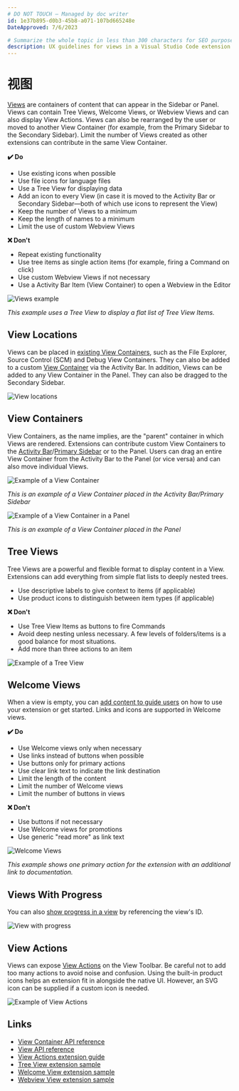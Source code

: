 ```yaml
---
# DO NOT TOUCH — Managed by doc writer
id: 1e37b895-d0b3-45b8-a071-107bd665248e
DateApproved: 7/6/2023

# Summarize the whole topic in less than 300 characters for SEO purpose
description: UX guidelines for views in a Visual Studio Code extension.
---
```


# 视图

[Views](/api/references/contribution-points#contributes.views) are containers of content that can appear in the Sidebar or Panel. Views can contain Tree Views, Welcome Views, or Webview Views and can also display View Actions. Views can also be rearranged by the user or moved to another View Container (for example, from the Primary Sidebar to the Secondary Sidebar). Limit the number of Views created as other extensions can contribute in the same View Container.

**✔️ Do**

- Use existing icons when possible
- Use file icons for language files
- Use a Tree View for displaying data
- Add an icon to every View (in case it is moved to the Activity Bar or Secondary Sidebar—both of which use icons to represent the View)
- Keep the number of Views to a minimum
- Keep the length of names to a minimum
- Limit the use of custom Webview Views

**❌ Don't**

- Repeat existing functionality
- Use tree items as single action items (for example, firing a Command on click)
- Use custom Webview Views if not necessary
- Use a Activity Bar Item (View Container) to open a Webview in the Editor

![Views example](images/examples/view.png)

_This example uses a Tree View to display a flat list of Tree View Items._

## View Locations

Views can be placed in [existing View Containers](/api/references/contribution-points#contributes.views), such as the File Explorer, Source Control (SCM) and Debug View Containers. They can also be added to a custom [View Container](/api/ux-guidelines/views#view-containers) via the Activity Bar. In addition, Views can be added to any View Container in the Panel. They can also be dragged to the Secondary Sidebar.

![View locations](images/examples/view-locations.png)

## View Containers

View Containers, as the name implies, are the "parent" container in which Views are rendered. Extensions can contribute custom View Containers to the [Activity Bar](/api/ux-guidelines/activity-bar)/[Primary Sidebar](/api/ux-guidelines/sidebars) or to the Panel. Users can drag an entire View Container from the Activity Bar to the Panel (or vice versa) and can also move individual Views.

![Example of a View Container](images/examples/view-container.png)

_This is an example of a View Container placed in the Activity Bar/Primary Sidebar_

![Example of a View Container in a Panel](images/examples/view-container-panel.png)

_This is an example of a View Container placed in the Panel_

## Tree Views

Tree Views are a powerful and flexible format to display content in a View. Extensions can add everything from simple flat lists to deeply nested trees.

- Use descriptive labels to give context to items (if applicable)
- Use product icons to distinguish between item types (if applicable)

**❌ Don't**

- Use Tree View Items as buttons to fire Commands
- Avoid deep nesting unless necessary. A few levels of folders/items is a good balance for most situations.
- Add more than three actions to an item

![Example of a Tree View](images/examples/tree-view.png)

## Welcome Views

When a view is empty, you can [add content to guide users](/api/references/contribution-points#contributes.viewsWelcome) on how to use your extension or get started. Links and icons are supported in Welcome views.

**✔️ Do**

- Use Welcome views only when necessary
- Use links instead of buttons when possible
- Use buttons only for primary actions
- Use clear link text to indicate the link destination
- Limit the length of the content
- Limit the number of Welcome views
- Limit the number of buttons in views

**❌ Don't**

- Use buttons if not necessary
- Use Welcome views for promotions
- Use generic "read more" as link text

![Welcome Views](images/examples/welcome-view.png)

_This example shows one primary action for the extension with an additional link to documentation._

## Views With Progress

You can also [show progress in a view](/api/references/vscode-api#ProgressLocation) by referencing the view's ID.

![View with progress](images/examples/view-with-progress.png)

## View Actions

Views can expose [View Actions](/api/extension-guides/tree-view#view-actions) on the View Toolbar. Be careful not to add too many actions to avoid noise and confusion. Using the built-in product icons helps an extension fit in alongside the native UI. However, an SVG icon can be supplied if a custom icon is needed.

![Example of View Actions](images/examples/view-toolbar.png)

## Links

- [View Container API reference](/api/references/contribution-points#contributes.viewsContainers)
- [View API reference](/api/references/contribution-points#contributes.views)
- [View Actions extension guide](/api/extension-guides/tree-view#view-actions)
- [Tree View extension sample](https://github.com/microsoft/vscode-extension-samples/tree/main/tree-view-sample)
- [Welcome View extension sample](https://github.com/microsoft/vscode-extension-samples/tree/main/welcome-view-content-sample)
- [Webview View extension sample](https://github.com/microsoft/vscode-extension-samples/tree/main/webview-view-sample)
